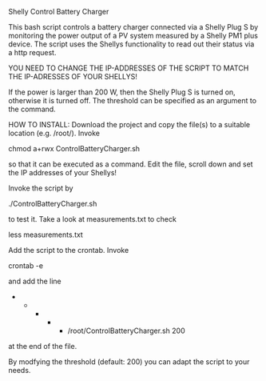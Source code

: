 Shelly Control Battery Charger

This bash script controls a battery charger connected via a Shelly Plug S by monitoring
the power output of a PV system measured by a Shelly PM1 plus device. The script uses
the Shellys functionality to read out their status via a http request.

YOU NEED TO CHANGE THE IP-ADDRESSES OF THE SCRIPT TO MATCH THE IP-ADRESSES OF YOUR SHELLYS!

If the power is larger than 200 W, then the Shelly Plug S is turned on, otherwise it is 
turned off. The threshold can be specified as an argument to the command.

HOW TO INSTALL:
Download the project and copy the file(s) to a suitable location (e.g. /root/). Invoke

chmod a+rwx ControlBatteryCharger.sh

so that it can be executed as a command. Edit the file, scroll down and set the IP addresses
of your Shellys!

Invoke the script by

./ControlBatteryCharger.sh

to test it. Take a look at measurements.txt to check

less measurements.txt

Add the script to the crontab. Invoke

crontab -e

and add the line

* * * * * /root/ControlBatteryCharger.sh 200
       
at the end of the file.



By modfying the threshold (default: 200) you can adapt the script to your needs.

